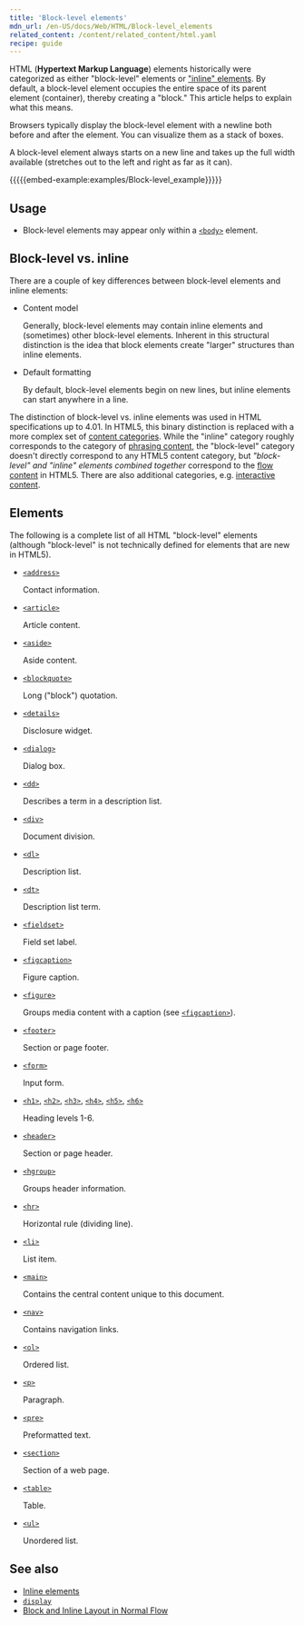 ```yaml
---
title: 'Block-level elements'
mdn_url: /en-US/docs/Web/HTML/Block-level_elements
related_content: /content/related_content/html.yaml
recipe: guide
---
```

HTML (**Hypertext Markup Language**) elements historically were categorized as either "block-level" elements or ["inline" elements](/en-US/docs/HTML/Inline_elements). By default, a block-level element occupies the entire space of its parent element (container), thereby creating a "block." This article helps to explain what this means.

Browsers typically display the block-level element with a newline both before and after the element. You can visualize them as a stack of boxes.

A block-level element always starts on a new line and takes up the full width available (stretches out to the left and right as far as it can).

{{{{{embed-example:examples/Block-level_example}}}}}

## Usage

- Block-level elements may appear only within a [`<body>`](/en-US/docs/Web/HTML/Element/body) element.

## Block-level vs. inline

There are a couple of key differences between block-level elements and inline elements:

- Content model

    Generally, block-level elements may contain inline elements and (sometimes) other block-level elements. Inherent in this structural distinction is the idea that block elements create "larger" structures than inline elements.

- Default formatting

    By default, block-level elements begin on new lines, but inline elements can start anywhere in a line.

The distinction of block-level vs. inline elements was used in HTML specifications up to 4.01. In HTML5, this binary distinction is replaced with a more complex set of [content categories](/en-US/docs/HTML/Content_categories). While the "inline" category roughly corresponds to the category of [phrasing content](/en-US/docs/HTML/Content_categories#Phrasing_content), the "block-level" category doesn't directly correspond to any HTML5 content category, but _"block-level" and "inline" elements combined together_ correspond to the [flow content](/en-US/docs/HTML/Content_categories#Flow_content) in HTML5. There are also additional categories, e.g. [interactive content](/en-US/docs/Web/Guide/HTML/Content_categories#Interactive_content).

## Elements

The following is a complete list of all HTML "block-level" elements (although "block-level" is not technically defined for elements that are new in HTML5).

- [`<address>`](/en-US/docs/Web/HTML/Element/address)

    Contact information.

- [`<article>`](/en-US/docs/Web/HTML/Element/article)

    Article content.

- [`<aside>`](/en-US/docs/Web/HTML/Element/aside)

    Aside content.

- [`<blockquote>`](/en-US/docs/Web/HTML/Element/blockquote)

    Long ("block") quotation.

- [`<details>`](/en-US/docs/Web/HTML/Element/details)

    Disclosure widget.

- [`<dialog>`](/en-US/docs/Web/HTML/Element/dialog)

    Dialog box.

- [`<dd>`](/en-US/docs/Web/HTML/Element/dd)

    Describes a term in a description list.

- [`<div>`](/en-US/docs/Web/HTML/Element/div)

    Document division.

- [`<dl>`](/en-US/docs/Web/HTML/Element/dl)

    Description list.

- [`<dt>`](/en-US/docs/Web/HTML/Element/dt)

    Description list term.

- [`<fieldset>`](/en-US/docs/Web/HTML/Element/fieldset)

    Field set label.

- [`<figcaption>`](/en-US/docs/Web/HTML/Element/figcaption)

    Figure caption.

- [`<figure>`](/en-US/docs/Web/HTML/Element/figure)

    Groups media content with a caption (see [`<figcaption>`](/en-US/docs/Web/HTML/Element/figcaption)).

- [`<footer>`](/en-US/docs/Web/HTML/Element/footer)

    Section or page footer.

- [`<form>`](/en-US/docs/Web/HTML/Element/form)

    Input form.

- [`<h1>`](/en-US/docs/Web/HTML/Element/h1), [`<h2>`](/en-US/docs/Web/HTML/Element/h2), [`<h3>`](/en-US/docs/Web/HTML/Element/h3), [`<h4>`](/en-US/docs/Web/HTML/Element/h4), [`<h5>`](/en-US/docs/Web/HTML/Element/h5), [`<h6>`](/en-US/docs/Web/HTML/Element/h6)

    Heading levels 1-6.

- [`<header>`](/en-US/docs/Web/HTML/Element/header)

    Section or page header.

- [`<hgroup>`](/en-US/docs/Web/HTML/Element/hgroup)

    Groups header information.

- [`<hr>`](/en-US/docs/Web/HTML/Element/hr)

    Horizontal rule (dividing line).

- [`<li>`](/en-US/docs/Web/HTML/Element/li)

    List item.

- [`<main>`](/en-US/docs/Web/HTML/Element/main)

    Contains the central content unique to this document.

- [`<nav>`](/en-US/docs/Web/HTML/Element/nav)

    Contains navigation links.

- [`<ol>`](/en-US/docs/Web/HTML/Element/ol)

    Ordered list.

- [`<p>`](/en-US/docs/Web/HTML/Element/p)

    Paragraph.

- [`<pre>`](/en-US/docs/Web/HTML/Element/pre)

    Preformatted text.

- [`<section>`](/en-US/docs/Web/HTML/Element/section)

    Section of a web page.

- [`<table>`](/en-US/docs/Web/HTML/Element/table)

    Table.

- [`<ul>`](/en-US/docs/Web/HTML/Element/ul)

    Unordered list.

## See also

- [Inline elements](/en-US/docs/Web/HTML/Inline_elements)
- [`display`](/en-US/docs/Web/CSS/display)
- [Block and Inline Layout in Normal Flow](/en-US/docs/Web/CSS/CSS_Flow_Layout/Block_and_Inline_Layout_in_Normal_Flow)
